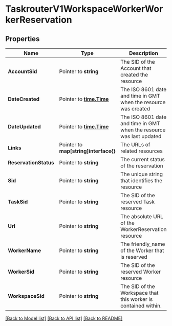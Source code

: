 # TaskrouterV1WorkspaceWorkerWorkerReservation

## Properties

Name | Type | Description | Notes
------------ | ------------- | ------------- | -------------
**AccountSid** | Pointer to **string** | The SID of the Account that created the resource |
**DateCreated** | Pointer to [**time.Time**](time.Time.md) | The ISO 8601 date and time in GMT when the resource was created |
**DateUpdated** | Pointer to [**time.Time**](time.Time.md) | The ISO 8601 date and time in GMT when the resource was last updated |
**Links** | Pointer to **map[string]interface{}** | The URLs of related resources |
**ReservationStatus** | Pointer to **string** | The current status of the reservation |
**Sid** | Pointer to **string** | The unique string that identifies the resource |
**TaskSid** | Pointer to **string** | The SID of the reserved Task resource |
**Url** | Pointer to **string** | The absolute URL of the WorkerReservation resource |
**WorkerName** | Pointer to **string** | The friendly_name of the Worker that is reserved |
**WorkerSid** | Pointer to **string** | The SID of the reserved Worker resource |
**WorkspaceSid** | Pointer to **string** | The SID of the Workspace that this worker is contained within. |

[[Back to Model list]](../README.md#documentation-for-models) [[Back to API list]](../README.md#documentation-for-api-endpoints) [[Back to README]](../README.md)



